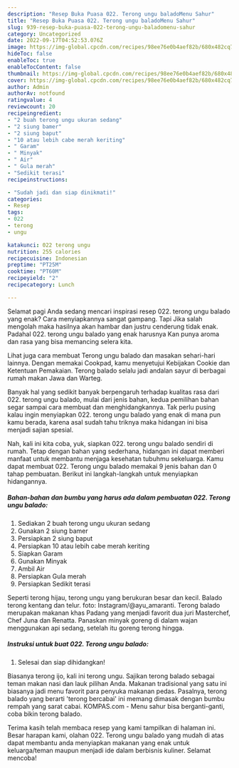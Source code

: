 ```yaml
---
description: "Resep Buka Puasa 022. Terong ungu baladoMenu Sahur"
title: "Resep Buka Puasa 022. Terong ungu baladoMenu Sahur"
slug: 939-resep-buka-puasa-022-terong-ungu-baladomenu-sahur
category: Uncategorized
date: 2022-09-17T04:52:53.076Z
image: https://img-global.cpcdn.com/recipes/98ee76e0b4aef82b/680x482cq70/022-terong-ungu-balado-foto-resep-utama.jpg
hideToc: false
enableToc: true
enableTocContent: false
thumbnail: https://img-global.cpcdn.com/recipes/98ee76e0b4aef82b/680x482cq70/022-terong-ungu-balado-foto-resep-utama.jpg
cover: https://img-global.cpcdn.com/recipes/98ee76e0b4aef82b/680x482cq70/022-terong-ungu-balado-foto-resep-utama.jpg
author: Admin
authorAv: notfound
ratingvalue: 4
reviewcount: 20
recipeingredient:
- "2 buah terong ungu ukuran sedang"
- "2 siung bamer"
- "2 siung baput"
- "10 atau lebih cabe merah keriting"
- " Garam"
- " Minyak"
- " Air"
- " Gula merah"
- "Sedikit terasi"
recipeinstructions:

- "Sudah jadi dan siap dinikmati!"
categories:
- Resep
tags:
- 022
- terong
- ungu

katakunci: 022 terong ungu 
nutrition: 255 calories
recipecuisine: Indonesian
preptime: "PT25M"
cooktime: "PT60M"
recipeyield: "2"
recipecategory: Lunch

---
```



Selamat pagi Anda sedang mencari inspirasi resep 022. terong ungu balado yang enak? Cara menyiapkannya sangat gampang. Tapi Jika salah mengolah maka hasilnya akan hambar dan justru cenderung tidak enak. Padahal 022. terong ungu balado yang enak harusnya Kan punya aroma dan rasa yang bisa memancing selera kita.


Lihat juga cara membuat Terong ungu balado dan masakan sehari-hari lainnya. Dengan memakai Cookpad, kamu menyetujui Kebijakan Cookie dan Ketentuan Pemakaian. Terong balado selalu jadi andalan sayur di berbagai rumah makan Jawa dan Warteg.

Banyak hal yang sedikit banyak berpengaruh terhadap kualitas rasa dari 022. terong ungu balado, mulai dari jenis bahan, kedua pemilihan bahan segar sampai cara membuat dan menghidangkannya. Tak perlu pusing kalau ingin menyiapkan 022. terong ungu balado yang enak di mana pun kamu berada, karena asal sudah tahu triknya maka hidangan ini bisa menjadi sajian spesial.


Nah, kali ini kita coba, yuk, siapkan 022. terong ungu balado sendiri di rumah. Tetap dengan bahan yang sederhana, hidangan ini dapat memberi manfaat untuk membantu menjaga kesehatan tubuhmu sekeluarga. Kamu dapat membuat 022. Terong ungu balado memakai 9 jenis bahan dan 0 tahap pembuatan. Berikut ini langkah-langkah untuk menyiapkan hidangannya.

<!--inarticleads1-->

##### Bahan-bahan dan bumbu yang harus ada dalam pembuatan 022. Terong ungu balado:

1. Sediakan 2 buah terong ungu ukuran sedang
1. Gunakan 2 siung bamer
1. Persiapkan 2 siung baput
1. Persiapkan 10 atau lebih cabe merah keriting
1. Siapkan  Garam
1. Gunakan  Minyak
1. Ambil  Air
1. Persiapkan  Gula merah
1. Persiapkan Sedikit terasi


Seperti terong hijau, terong ungu yang berukuran besar dan kecil. Balado terong kentang dan telur. foto: Instagram/@ayu_amaranti. Terong balado merupakan makanan khas Padang yang menjadi favorit dua juri Masterchef, Chef Juna dan Renatta. Panaskan minyak goreng di dalam wajan menggunakan api sedang, setelah itu goreng terong hingga. 

<!--inarticleads2-->

##### Instruksi untuk buat 022. Terong ungu balado:


1. Selesai dan siap dihidangkan!

Biasanya terong ijo, kali ini terong ungu. Sajikan terong balado sebagai teman makan nasi dan lauk pilihan Anda. Makanan tradisional yang satu ini biasanya jadi menu favorit para penyuka makanan pedas. Pasalnya, terong balado yang berarti &#39;terong bercabai&#39; ini memang dimasak dengan bumbu rempah yang sarat cabai. KOMPAS.com - Menu sahur bisa berganti-ganti, coba bikin terong balado. 

Terima kasih telah membaca resep yang kami tampilkan di halaman ini. Besar harapan kami, olahan 022. Terong ungu balado yang mudah di atas dapat membantu anda menyiapkan makanan yang enak untuk keluarga/teman maupun menjadi ide dalam berbisnis kuliner. Selamat mencoba!
